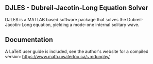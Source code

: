 ## DJLES - Dubreil-Jacotin-Long Equation Solver

DJLES is a MATLAB based software package that solves the Dubreil-Jacotin-Long equation, yielding a mode-one internal solitary wave.

## Documentation

A LaTeX user guide is included, see the author's website for a compiled version: https://www.math.uwaterloo.ca/~mdunphy/

